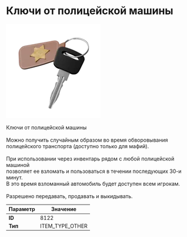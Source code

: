# Ключи от полицейской машины

![Item Image](../img/8122.webp?raw=true)

Ключи от полицейской машины<br><br>Можно получить случайным образом во время обворовывания <br>полицейского транспорта (доступно только для мафий).<br><br>При использовании через инвентарь рядом с любой полицейской машиной<br>позволяет ее взломать и пользоваться в течении последующих 30-и минут.<br>В это время взломанный автомобиль будет доступен всем игрокам.<br><br>Разрешено передавать, продавать и выкидывать.


| Параметр | Значение |
|----------|----------|
| **ID** | 8122 |
| **Тип** | ITEM_TYPE_OTHER |

